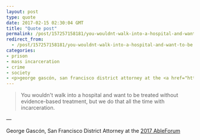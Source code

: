 ```yaml
---
layout: post
type: quote
date: 2017-02-15 02:30:04 GMT
title: "Quote post"
permalink: /post/157257158181/you-wouldnt-walk-into-a-hospital-and-want-to-be
redirect_from: 
  - /post/157257158181/you-wouldnt-walk-into-a-hospital-and-want-to-be
categories:
- prison
- mass incarceration
- crime
- society
- <p>george gascón, san francisco district attorney at the <a href="http://able.is/able-forum/">2017 ableforum</a></p>
---
```

<blockquote>You wouldn't walk into a hospital and want to be treated without evidence-based treatment, but we do that all the time with incarceration.</blockquote>

 — <p>George Gascón, San Francisco District Attorney at the <a href="http://able.is/able-forum/">2017 AbleForum</a></p>